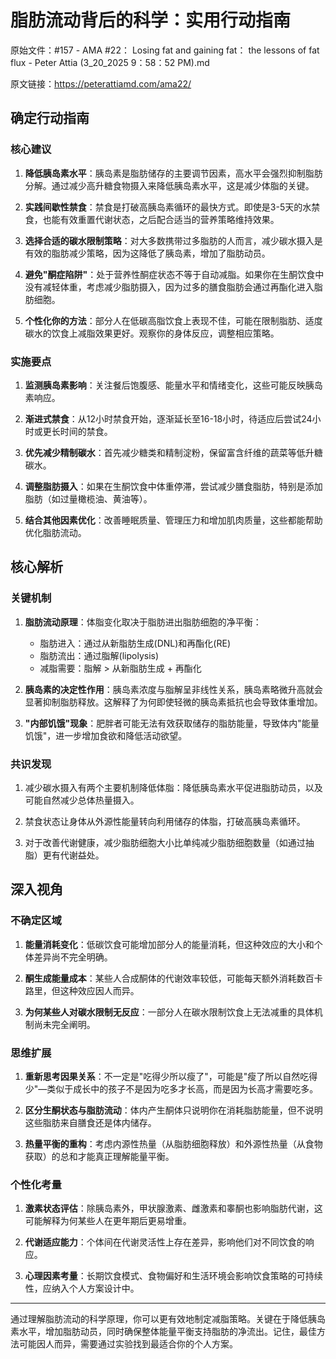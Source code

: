# 脂肪流动背后的科学：实用行动指南

原始文件：#157 - AMA #22： Losing fat and gaining fat： the lessons of fat flux - Peter Attia (3_20_2025 9：58：52 PM).md

原文链接：https://peterattiamd.com/ama22/

## 确定行动指南

### 核心建议
1. **降低胰岛素水平**：胰岛素是脂肪储存的主要调节因素，高水平会强烈抑制脂肪分解。通过减少高升糖食物摄入来降低胰岛素水平，这是减少体脂的关键。
   
2. **实践间歇性禁食**：禁食是打破高胰岛素循环的最快方式。即使是3-5天的水禁食，也能有效重置代谢状态，之后配合适当的营养策略维持效果。

3. **选择合适的碳水限制策略**：对大多数携带过多脂肪的人而言，减少碳水摄入是有效的脂肪减少策略，因为这降低了胰岛素，增加了脂肪动员。

4. **避免"酮症陷阱"**：处于营养性酮症状态不等于自动减脂。如果你在生酮饮食中没有减轻体重，考虑减少脂肪摄入，因为过多的膳食脂肪会通过再酯化进入脂肪细胞。

5. **个性化你的方法**：部分人在低碳高脂饮食上表现不佳，可能在限制脂肪、适度碳水的饮食上减脂效果更好。观察你的身体反应，调整相应策略。

### 实施要点
1. **监测胰岛素影响**：关注餐后饱腹感、能量水平和情绪变化，这些可能反映胰岛素响应。

2. **渐进式禁食**：从12小时禁食开始，逐渐延长至16-18小时，待适应后尝试24小时或更长时间的禁食。

3. **优先减少精制碳水**：首先减少糖类和精制淀粉，保留富含纤维的蔬菜等低升糖碳水。

4. **调整脂肪摄入**：如果在生酮饮食中体重停滞，尝试减少膳食脂肪，特别是添加脂肪（如过量橄榄油、黄油等）。

5. **结合其他因素优化**：改善睡眠质量、管理压力和增加肌肉质量，这些都能帮助优化脂肪流动。

## 核心解析

### 关键机制
1. **脂肪流动原理**：体脂变化取决于脂肪进出脂肪细胞的净平衡：
   - 脂肪进入：通过从新脂肪生成(DNL)和再酯化(RE)
   - 脂肪流出：通过脂解(lipolysis)
   - 减脂需要：脂解 > 从新脂肪生成 + 再酯化

2. **胰岛素的决定性作用**：胰岛素浓度与脂解呈非线性关系，胰岛素略微升高就会显著抑制脂肪释放。这解释了为何即使轻微的胰岛素抵抗也会导致体重增加。

3. **"内部饥饿"现象**：肥胖者可能无法有效获取储存的脂肪能量，导致体内"能量饥饿"，进一步增加食欲和降低活动欲望。

### 共识发现
1. 减少碳水摄入有两个主要机制降低体脂：降低胰岛素水平促进脂肪动员，以及可能自然减少总体热量摄入。

2. 禁食状态让身体从外源性能量转向利用储存的体脂，打破高胰岛素循环。

3. 对于改善代谢健康，减少脂肪细胞大小比单纯减少脂肪细胞数量（如通过抽脂）更有代谢益处。

## 深入视角

### 不确定区域
1. **能量消耗变化**：低碳饮食可能增加部分人的能量消耗，但这种效应的大小和个体差异尚不完全明确。

2. **酮生成能量成本**：某些人合成酮体的代谢效率较低，可能每天额外消耗数百卡路里，但这种效应因人而异。

3. **为何某些人对碳水限制无反应**：一部分人在碳水限制饮食上无法减重的具体机制尚未完全阐明。

### 思维扩展
1. **重新思考因果关系**：不一定是"吃得少所以瘦了"，可能是"瘦了所以自然吃得少"—类似于成长中的孩子不是因为吃多才长高，而是因为长高才需要吃多。

2. **区分生酮状态与脂肪流动**：体内产生酮体只说明你在消耗脂肪能量，但不说明这些脂肪来自膳食还是体内储存。

3. **热量平衡的重构**：考虑内源性热量（从脂肪细胞释放）和外源性热量（从食物获取）的总和才能真正理解能量平衡。

### 个性化考量
1. **激素状态评估**：除胰岛素外，甲状腺激素、雌激素和睾酮也影响脂肪代谢，这可能解释为何某些人在更年期后更易增重。

2. **代谢适应能力**：个体间在代谢灵活性上存在差异，影响他们对不同饮食的响应。

3. **心理因素考量**：长期饮食模式、食物偏好和生活环境会影响饮食策略的可持续性，应纳入个人方案设计中。

---

通过理解脂肪流动的科学原理，你可以更有效地制定减脂策略。关键在于降低胰岛素水平，增加脂肪动员，同时确保整体能量平衡支持脂肪的净流出。记住，最佳方法可能因人而异，需要通过实验找到最适合你的个人方案。